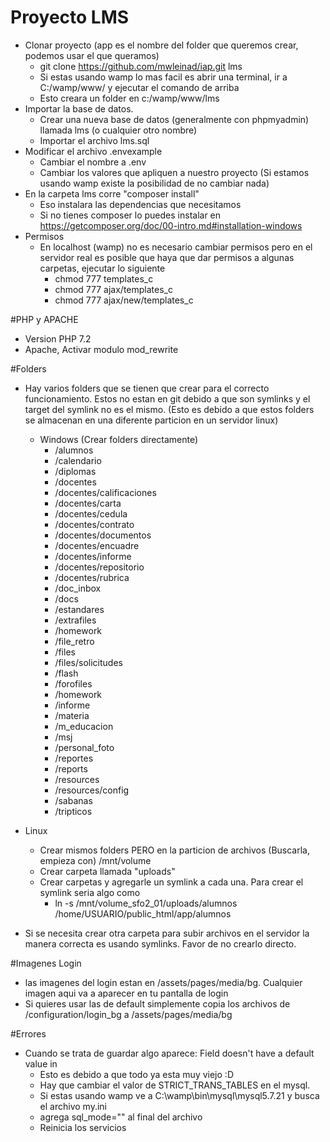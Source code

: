 # Proyecto LMS
- Clonar proyecto (app es el nombre del folder que queremos crear, podemos usar el que queramos)
  - git clone https://github.com/mwleinad/iap.git lms
  - Si estas usando wamp lo mas facil es abrir una terminal, ir a C:/wamp/www/ y ejecutar el comando de arriba
  - Esto creara un folder en c:/wamp/www/lms
- Importar la base de datos. 
  - Crear una nueva base de datos (generalmente con phpmyadmin) llamada lms (o cualquier otro nombre)
  - Importar el archivo lms.sql
- Modificar el archivo .envexample
    - Cambiar el nombre a .env
    - Cambiar los valores que apliquen a nuestro proyecto (Si estamos usando wamp existe la posibilidad de no cambiar nada)
- En la carpeta lms corre "composer install"
  - Eso instalara las dependencias que necesitamos
  - Si no tienes composer lo puedes instalar en https://getcomposer.org/doc/00-intro.md#installation-windows
- Permisos
  - En localhost (wamp) no es necesario cambiar permisos pero en el servidor real es posible que haya que dar permisos a algunas carpetas, ejecutar lo siguiente
    - chmod 777 templates_c 
    - chmod 777 ajax/templates_c
    - chmod 777 ajax/new/templates_c
  
#PHP y APACHE  
- Version PHP 7.2
- Apache, Activar modulo mod_rewrite

#Folders
- Hay varios folders que se tienen que crear para el correcto funcionamiento. Estos no estan en git debido a que son symlinks y el target del symlink no es el mismo. (Esto es debido a que estos folders se almacenan en una diferente particion en un servidor linux)

  - Windows (Crear folders directamente)
    - /alumnos
    - /calendario
    - /diplomas
    - /docentes
    - /docentes/calificaciones
    - /docentes/carta
    - /docentes/cedula
    - /docentes/contrato
    - /docentes/documentos
    - /docentes/encuadre
    - /docentes/informe
    - /docentes/repositorio
    - /docentes/rubrica
    - /doc_inbox
    - /docs
    - /estandares
    - /extrafiles
    - /homework
    - /file_retro
    - /files
    - /files/solicitudes
    - /flash
    - /forofiles
    - /homework
    - /informe
    - /materia
    - /m_educacion
    - /msj
    - /personal_foto
    - /reportes
    - /reports
    - /resources
    - /resources/config
    - /sabanas
    - /tripticos
    
 - Linux 
   - Crear mismos folders PERO en la particion de archivos (Buscarla, empieza con) /mnt/volume
    - Crear carpeta llamada "uploads"
    - Crear carpetas y agregarle un symlink a cada una. Para crear el symlink seria algo como
      - ln -s /mnt/volume_sfo2_01/uploads/alumnos /home/USUARIO/public_html/app/alumnos
  
 - Si se necesita crear otra carpeta para subir archivos en el servidor la manera correcta es usando symlinks. Favor de no crearlo directo. 
 
 #Imagenes Login
  - las imagenes del login estan en /assets/pages/media/bg. Cualquier imagen aqui va a aparecer en tu pantalla de login
  - Si quieres usar las de default simplemente copia los archivos de /configuration/login_bg a /assets/pages/media/bg
 
 
 #Errores
 - Cuando se trata de guardar algo aparece: Field doesn't have a default value in
    - Esto es debido a que todo ya esta muy viejo :D 
    - Hay que cambiar el valor de STRICT_TRANS_TABLES en el mysql. 
    - Si estas usando wamp ve a C:\wamp\bin\mysql\mysql5.7.21 y busca el archivo my.ini
    - agrega sql_mode="" al final del archivo
    - Reinicia los servicios
  
